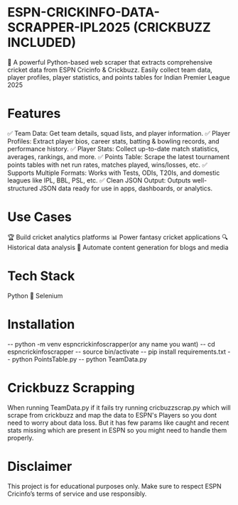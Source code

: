 # ESPN-CRICKINFO-DATA-SCRAPPER-IPL2025 (CRICKBUZZ INCLUDED)

🏏 A powerful Python-based web scraper that extracts comprehensive cricket data from ESPN Cricinfo & Crickbuzz. Easily collect team data, player profiles, player statistics, and points tables for Indian Premier League 2025

# Features

✅ Team Data: Get team details, squad lists, and player information. 
✅ Player Profiles: Extract player bios, career stats, batting & bowling records, and performance history. 
✅ Player Stats: Collect up-to-date match statistics, averages, rankings, and more.
✅ Points Table: Scrape the latest tournament points tables with net run rates, matches played, wins/losses, etc. 
✅ Supports Multiple Formats: Works with Tests, ODIs, T20Is, and domestic leagues like IPL, BBL, PSL, etc. 
✅ Clean JSON Output: Outputs well-structured JSON data ready for use in apps, dashboards, or analytics.

# Use Cases

🏆 Build cricket analytics platforms 📊 Power fantasy cricket applications 🔍 Historical data analysis 📰 Automate content generation for blogs and media

# Tech Stack

Python 🐍
Selenium

# Installation
 -- python -m venv espncrickinfoscrapper(or any name you want)
 -- cd espncrickinfoscrapper
 -- source bin/activate
 -- pip install requirements.txt
 -- python PointsTable.py
 -- python TeamData.py

# Crickbuzz Scrapping
When running TeamData.py if it fails try running cricbuzzscrap.py which will scrape from crickbuzz and map the data to ESPN's Players so you dont need to worry about data loss. But it has few params like caught and recent stats missing which are present in ESPN so you might need to handle them properly.

# Disclaimer
This project is for educational purposes only. Make sure to respect ESPN Cricinfo’s terms of service and use responsibly.

